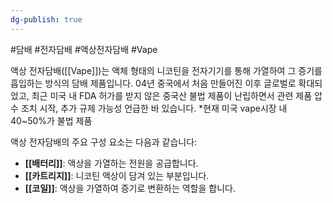 ```yaml
---
dg-publish: true
---
```

#담배  #전자담배 #액상전자담배 #Vape


액상 전자담배([[Vape]])는 액체 형태의 니코틴을 전자기기를 통해 가열하여 그 증기를 흡입하는 방식의 담배 제품입니다. 04년 중국에서 처음 만들어진 이후 글로벌로 확대되었고, 최근 미국 내 FDA 허가를 받지 않은 중국산 불법 제품이 난립하면서 관련 제품 압수 조치 시작, 추가 규제 가능성 언급한 바 있습니다. 
*현재 미국 vape시장 내 40~50%가 불법 제품


액상 전자담배의 주요 구성 요소는 다음과 같습니다:

- **[[배터리]]**: 액상을 가열하는 전원을 공급합니다.
- **[[카트리지]]**: 니코틴 액상이 담겨 있는 부분입니다.
- **[[코일]]**: 액상을 가열하여 증기로 변환하는 역할을 합니다.